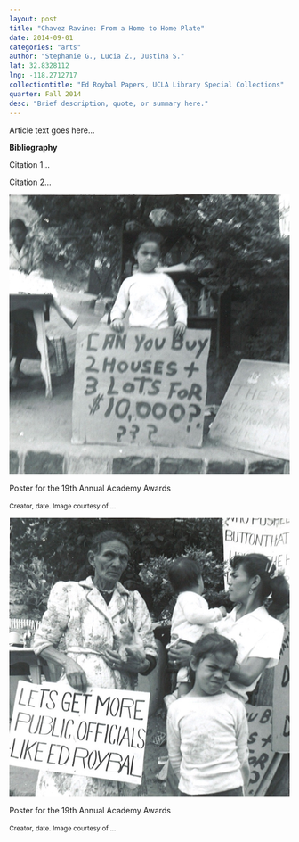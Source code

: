 ```yaml
---
layout: post
title: "Chavez Ravine: From a Home to Home Plate"
date: 2014-09-01
categories: "arts"
author: "Stephanie G., Lucia Z., Justina S."
lat: 32.8328112
lng: -118.2712717
collectiontitle: "Ed Roybal Papers, UCLA Library Special Collections"
quarter: Fall 2014
desc: "Brief description, quote, or summary here."
---
```

Article text goes here...


**Bibliography**

Citation 1...

Citation 2...


<img src='../images/chavez1.jpg' alttext='Pamphlet with a picture of an Academy Award on the cover. Text says "19th annual academy awards Shrine Civic Auditorium March 13th 1947 Academy of Motion Picture Arts and Sciences.'>
<figcaption><p>Poster for the 19th Annual Academy Awards</p><p><small>Creator, date. Image courtesy of ...</small></p>
<img src='../images/chavez2.jpg' alttext='Pamphlet with a picture of an Academy Award on the cover. Text says "19th annual academy awards Shrine Civic Auditorium March 13th 1947 Academy of Motion Picture Arts and Sciences.'>
<figcaption><p>Poster for the 19th Annual Academy Awards</p><p><small>Creator, date. Image courtesy of ...</small></p>
